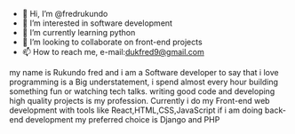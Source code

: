 - 👋 Hi, I’m @fredrukundo
- 👀 I’m interested in software development
- 🌱 I’m currently learning python
- 💞️ I’m looking to collaborate on front-end projects
- 📫 How to reach me, e-mail:dukfred9@gmail.com

my name is Rukundo fred and i am a Software developer to say that i love programming is a Big understatement,
i spend almost every hour building something fun or watching tech talks.
writing good code and developing high quality projects is my profession.
Currently i do my Front-end web development with tools like React,HTML,CSS,JavaScript
if i am doing back-end development my preferred choice is Django and PHP
